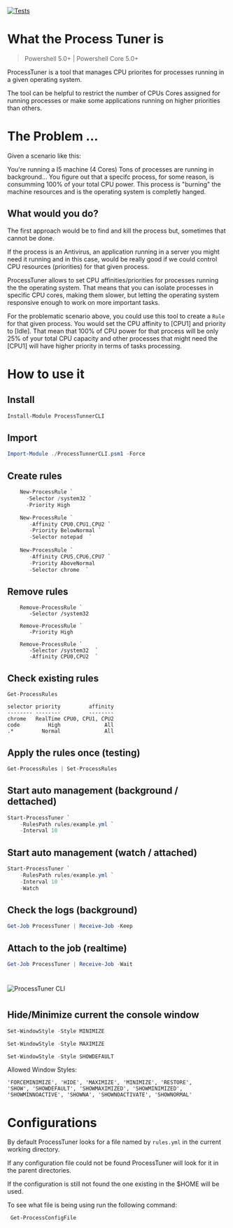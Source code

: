 [![Tests](https://github.com/jsoliveir/ProcessTunerCLI/actions/workflows/tests.yml/badge.svg)](https://github.com/jsoliveir/ProcessTunerCLI/actions/workflows/tests.yml)
# What the Process Tuner is
> Powershell 5.0+ | Powershell Core 5.0+

ProcessTuner is a tool that manages CPU priorites for processes running in a given operating system. 

The tool can be helpful to restrict the number of CPUs Cores assigned for running processes or make some applications running on higher priorities than others.


# The Problem ...

Given a scenario like this:

You're running a I5 machine (4 Cores)
Tons of processes are running in background...
You figure out that a specifc process, for some reason, is consumming 100% of your total CPU power.
This process is "burning" the machine resources and is the operating system is completly hanged.

## What would you do?

The first approach would be to find and kill the process but, sometimes that cannot be done.

If the process is an Antivirus, an application running in a server you might need it running and in this case, would be really good if we could control CPU resources (priorities) for that given process. 

ProcessTuner allows to set CPU affinities/priorities for processes running the the operating system. 
That means that you can isolate processes in specific CPU cores, making them slower, but letting the operating system responsive enough to work on more important tasks.

For the problematic scenario above, you could use this tool to create a `Rule` for that  given process. You would set the CPU affinity to [CPU1] and priority to [Idle].
That mean that 100% of CPU power for that process will be only 25% of your total CPU capacity and other processes that might need the [CPU1] will have higher priority in terms of tasks processing.

# How to use it

## Install

```powershell
Install-Module ProcessTunnerCLI 
```

## Import

```powershell
Import-Module ./ProcessTunnerCLI.psm1 -Force
```

## Create rules
```powershell
    New-ProcessRule `
      -Selector /system32 `
      -Priority High

    New-ProcessRule `
       -Affinity CPU0,CPU1,CPU2 `
       -Priority BelowNormal `
       -Selector notepad  `
    
    New-ProcessRule `
       -Affinity CPU5,CPU6,CPU7 `
       -Priority AboveNormal 
       -Selector chrome  `
```

## Remove rules
```powerhell
    Remove-ProcessRule `
       -Selector /system32
      
    Remove-ProcessRule `
       -Priority High

    Remove-ProcessRule `
       -Selector /system32  `
       -Affinity CPU0,CPU2  `
```

## Check existing rules
```powerhell
Get-ProcessRules
```
    selector priority         affinity
    -------- --------         --------
    chrome   RealTime CPU0, CPU1, CPU2
    code         High              All
    .*         Normal              All

## Apply the rules once (testing)

``` powershell
Get-ProcessRules | Set-ProcessRules
```

## Start auto management (background / dettached)

``` powershell
Start-ProcessTuner `
    -RulesPath rules/example.yml `
    -Interval 10
```
## Start auto management (watch / attached)
``` powershell
Start-ProcessTuner `
    -RulesPath rules/example.yml `
    -Interval 10 `
    -Watch 
```
## Check the logs (background)

``` powershell
Get-Job ProcessTuner | Receive-Job -Keep
```

## Attach to the job (realtime)
``` powershell
Get-Job ProcessTuner | Receive-Job -Wait
```

# 

![](img/print.png "ProcessTuner CLI")

# 

## Hide/Minimize current the console window

``` powershell
Set-WindowStyle -Style MINIMIZE
```

``` powershell
Set-WindowStyle -Style MAXIMIZE
```

``` powershell
Set-WindowStyle -Style SHOWDEFAULT
```



Allowed Window Styles:

    'FORCEMINIMIZE', 'HIDE', 'MAXIMIZE', 'MINIMIZE', 'RESTORE', 
    'SHOW', 'SHOWDEFAULT', 'SHOWMAXIMIZED', 'SHOWMINIMIZED', 
    'SHOWMINNOACTIVE', 'SHOWNA', 'SHOWNOACTIVATE', 'SHOWNORMAL'



# Configurations 

By default ProcessTuner looks for a file named by `rules.yml` in the current working directory.

If any configuration file could not be found ProcessTuner will look for it in the parent directories.

If the configuration is still not found the one existing in the $HOME will be used.

To see what file is being using run the following command:

```powershell
 Get-ProcessConfigFile
 ```


